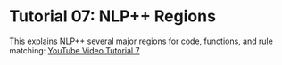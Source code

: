 # Tutorial 07: NLP++ Regions

This explains NLP++ several major regions for code, functions, and rule matching: [YouTube Video Tutorial 7](https://youtu.be/zJyJlKn_q9Y)